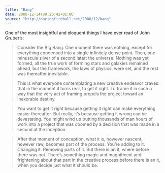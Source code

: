 ```yaml
---
title: "Bang"
date: 2008-12-14T00:20:42+01:00
source: "http://daringfireball.net/2008/12/bang"
---
```


One of the most insightful and eloquent things I have ever read of John Gruber’s:

> Consider the Big Bang. One moment there was nothing, except for everything condensed into a single infinitely dense point. Then, one minuscule sliver of a second later: the universe. Nothing was yet formed, all the true work of forming stars and galaxies remained ahead, but the framework, the laws of physics, were set, and the rest was thereafter inevitable.

> This is what everyone contemplating a new creative endeavor craves: that in the moment it turns real, to get it right. To frame it in such a way that the very act of framing propels the project toward an inexorable destiny.

> You want to get it right because getting it right can make everything easier thereafter. But really, it’s because getting it wrong can be devastating. You might wind up putting thousands of man hours of work into a project that was doomed by a decision that was made in a second at the inception.

> After that moment of conception, what it is, however nascent, however raw, becomes part of the process. You’re adding to it. Changing it. Removing parts of it. But there is an it, where before there was not. There’s something magic and magnificent and frightening about that part in the creative process before there is an it, when you decide just what it should be.
